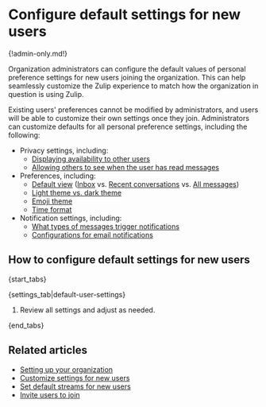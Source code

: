 # Configure default settings for new users

{!admin-only.md!}

Organization administrators can configure the default values of
personal preference settings for new users joining the
organization. This can help seamlessly customize the Zulip experience
to match how the organization in question is using Zulip.

Existing users' preferences cannot be modified by administrators, and
users will be able to customize their own settings once they
join. Administrators can customize defaults for all personal
preference settings, including the following:

* Privacy settings, including:
    * [Displaying availability to other users](/help/status-and-availability)
    * [Allowing others to see when the user has read messages](/help/read-receipts)
* Preferences, including:
    * [Default view](/help/configure-default-view)
      ([Inbox](/help/inbox) vs.
      [Recent conversations](/help/recent-conversations) vs.
      [All messages](/help/reading-strategies#all-messages))
    * [Light theme vs. dark theme](/help/dark-theme)
    * [Emoji theme](/help/emoji-and-emoticons#change-your-emoji-set)
    * [Time format](/help/change-the-time-format)
* Notification settings, including:
    * [What types of messages trigger notifications][default-notifications]
    * [Configurations for email notifications](/help/email-notifications)

[default-notifications]: /help/stream-notifications#configure-default-notifications-for-all-streams

## How to configure default settings for new users

{start_tabs}

{settings_tab|default-user-settings}

1. Review all settings and adjust as needed.

{end_tabs}

## Related articles

* [Setting up your organization](/help/getting-your-organization-started-with-zulip)
* [Customize settings for new users](/help/customize-settings-for-new-users)
* [Set default streams for new users](/help/set-default-streams-for-new-users)
* [Invite users to join](/help/invite-users-to-join)
